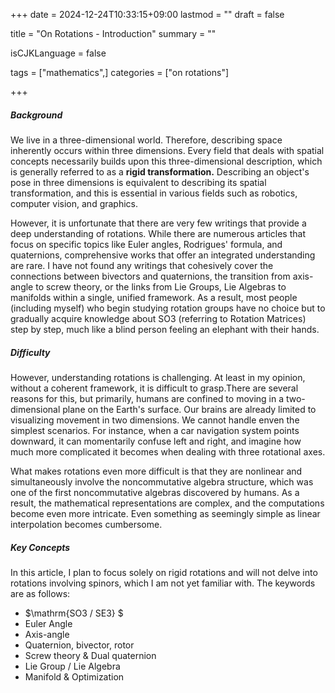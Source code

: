 +++
date = 2024-12-24T10:33:15+09:00
lastmod = ""
draft = false

title = "On Rotations - Introduction"
summary = ""

isCJKLanguage = false

tags = ["mathematics",]
categories = ["on rotations"]

+++

##### Background

We live in a three-dimensional world. Therefore, describing space inherently occurs within three dimensions. Every field that deals with spatial concepts necessarily builds upon this three-dimensional description, which is generally referred to as a **rigid transformation.** Describing an object's pose in three dimensions is equivalent to describing its spatial transformation, and this is essential in various fields such as robotics, computer vision, and graphics.

However, it is unfortunate that there are very few writings that provide a deep understanding of rotations. While there are numerous articles that focus on specific topics like Euler angles, Rodrigues' formula, and quaternions, comprehensive works that offer an integrated understanding are rare. I have not found any writings that cohesively cover the connections between bivectors and quaternions, the transition from axis-angle to screw theory, or the links from Lie Groups, Lie Algebras to manifolds within a single, unified framework. As a result, most people (including myself) who begin studying rotation groups have no choice but to gradually acquire knowledge about $\mathrm{SO3}$ (referring to Rotation Matrices) step by step, much like a blind person feeling an elephant with their hands.

##### Difficulty    

However, understanding rotations is challenging. At least in my opinion, without a coherent framework, it is difficult to grasp.There are several reasons for this, but primarily, humans are confined to moving in a two-dimensional plane on the Earth's surface. Our brains are already limited to visualizing movement in two dimensions. We cannot handle enven the simplest scenarios. For instance, when a car navigation system points downward, it can momentarily confuse left and right, and imagine how much more complicated it becomes when dealing with three rotational axes.

What makes rotations even more difficult is that they are nonlinear and simultaneously involve the noncommutative algebra structure, which was one of the first noncommutative algebras discovered by humans. As a result, the mathematical representations are complex, and the computations become even more intricate. Even something as seemingly simple as linear interpolation becomes cumbersome.

##### Key Concepts

In this article, I plan to focus solely on rigid rotations and will not delve into rotations involving spinors, which I am not yet familiar with. The keywords are as follows:

- $\mathrm{SO3 / SE3} $
- Euler Angle
- Axis-angle
- Quaternion, bivector, rotor
- Screw theory & Dual quaternion
- Lie Group / Lie Algebra
- Manifold & Optimization